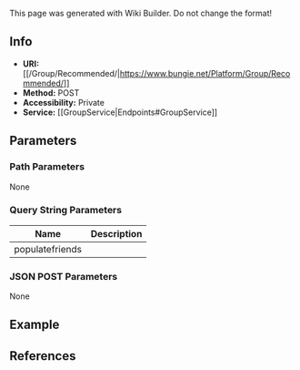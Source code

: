 <span class="wiki-builder">This page was generated with Wiki Builder. Do not change the format!</span>

## Info

* **URI:** [[/Group/Recommended/|https://www.bungie.net/Platform/Group/Recommended/]]
* **Method:** POST
* **Accessibility:** Private
* **Service:** [[GroupService|Endpoints#GroupService]]

## Parameters
### Path Parameters
None

### Query String Parameters
Name | Description
---- | -----------
populatefriends | 

### JSON POST Parameters
None

## Example


## References
